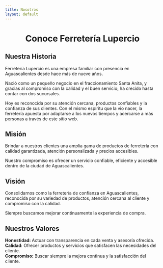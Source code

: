 ```yaml
---
title: Nosotros
layout: default
---
```


<h1 style="text-align: center;">Conoce Ferretería Lupercio</h1>

<!-- Sticky horizontal -->
<div class="sticky-container single">
  <div class="sticky-note yellow wide">
    <h2>Nuestra Historia</h2>
    <p>Ferretería Lupercio es una empresa familiar con presencia en Aguascalientes desde hace más de nueve años.</p>
    <p>Nació como un pequeño negocio en el fraccionamiento Santa Anita, y gracias al compromiso con la calidad y el buen servicio, ha crecido hasta contar con dos sucursales.</p>
    <p>Hoy es reconocida por su atención cercana, productos confiables y la confianza de sus clientes. Con el mismo espíritu que la vio nacer, la ferretería apuesta por adaptarse a los nuevos tiempos y acercarse a más personas a través de este sitio web.</p>
  </div>
</div>

<!-- Sticky vertical notes -->
<div class="sticky-container">
  <div class="sticky-note blue">
    <h2>Misión</h2>
    <p>Brindar a nuestros clientes una amplia gama de productos de ferretería con calidad garantizada, atención personalizada y precios accesibles.</p>
    <p>Nuestro compromiso es ofrecer un servicio confiable, eficiente y accesible dentro de la ciudad de Aguascalientes.</p>
  </div>

  <div class="sticky-note red">
    <h2>Visión</h2>
    <p>Consolidarnos como la ferretería de confianza en Aguascalientes, reconocida por su variedad de productos, atención cercana al cliente y compromiso con la calidad.</p>
    <p>Siempre buscamos mejorar continuamente la experiencia de compra.</p>
  </div>

  <div class="sticky-note orange">
    <h2>Nuestros Valores</h2>
    <ul style="list-style: none; padding-left: 0; text-align: left;">
      <li><strong>Honestidad:</strong> Actuar con transparencia en cada venta y asesoría ofrecida.</li>
      <li><strong>Calidad:</strong> Ofrecer productos y servicios que satisfacen las necesidades del cliente.</li>
      <li><strong>Compromiso:</strong> Buscar siempre la mejora continua y la satisfacción del cliente.</li>
    </ul>
  </div>
</div>

